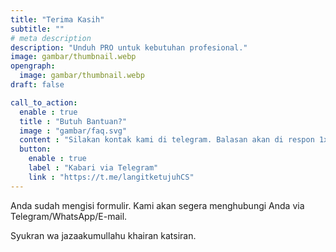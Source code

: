 ```yaml
---
title: "Terima Kasih"
subtitle: ""
# meta description
description: "Unduh PRO untuk kebutuhan profesional."
image: gambar/thumbnail.webp
opengraph:
  image: gambar/thumbnail.webp
draft: false

call_to_action:
  enable : true
  title : "Butuh Bantuan?"
  image : "gambar/faq.svg"
  content : "Silakan kontak kami di telegram. Balasan akan di respon 1x3 jam."
  button:
    enable : true
    label : "Kabari via Telegram"
    link : "https://t.me/langitketujuhCS"
---
```


Anda sudah mengisi formulir.
Kami akan segera menghubungi Anda via Telegram/WhatsApp/E-mail.

Syukran wa jazaakumullahu khairan katsiran.
